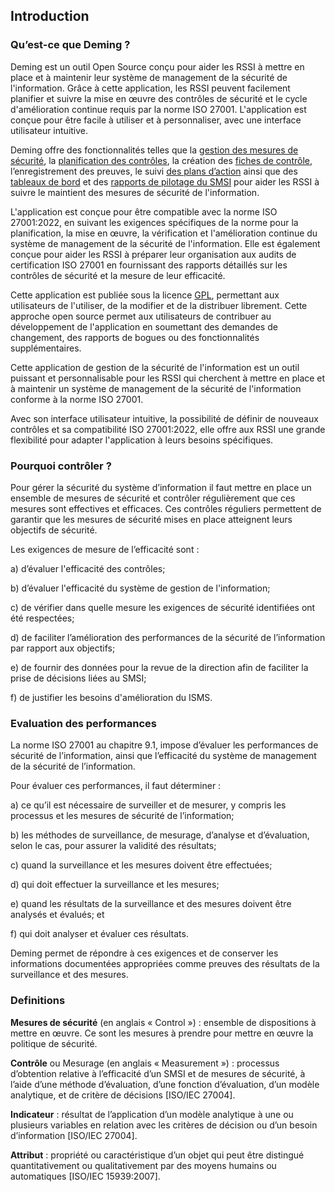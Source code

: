 ## Introduction


### Qu’est-ce que Deming ?

Deming est un outil Open Source conçu pour aider les RSSI à mettre en place et à maintenir leur système de management de la sécurité de l'information. Grâce à cette application, les RSSI peuvent facilement planifier et suivre la mise en œuvre des contrôles de sécurité et le cycle d'amélioration continue requis par la norme ISO 27001. L'application est conçue pour être facile à utiliser et à personnaliser, avec une interface utilisateur intuitive.


Deming offre des fonctionnalités telles que la [gestion des mesures de sécurité](/deming/measures.fr/), 
la [planification des contrôles](/deming/plan.fr/), la création des [fiches de contrôle](/deming/controls.fr/#sheet), l’enregistrement des preuves, 
le suivi [des plans d’action](/deming/actions.fr/) ainsi que des [tableaux de bord](/deming/dashboards.fr/) et 
des [rapports de pilotage du SMSI](/deming/config.fr/#report) pour aider les RSSI à suivre le maintient des mesures de sécurité de l'information.


L'application est conçue pour être compatible avec la norme ISO 27001:2022, en suivant les exigences spécifiques de la norme pour la planification, la mise en œuvre, la vérification et l'amélioration continue du système de management de la sécurité de l'information.
Elle est également conçue pour aider les RSSI à préparer leur organisation aux audits de certification ISO 27001 en fournissant des rapports détaillés sur les contrôles de sécurité et la mesure de leur efficacité.


Cette application est publiée sous la licence [GPL](https://www.gnu.org/licenses/licenses.fr.html), permettant aux utilisateurs de l'utiliser, de la modifier et de la distribuer librement. Cette approche open source permet aux utilisateurs de contribuer au développement de l'application en soumettant des demandes de changement, des rapports de bogues ou des fonctionnalités supplémentaires.


Cette application de gestion de la sécurité de l'information est un outil puissant et personnalisable pour les RSSI qui cherchent à mettre en place et à maintenir un système de management de la sécurité de l'information conforme à la norme ISO 27001. 


Avec son interface utilisateur intuitive, la possibilité de définir de nouveaux contrôles et sa compatibilité ISO 27001:2022, elle offre aux RSSI une grande flexibilité pour adapter l'application à leurs besoins spécifiques.


### Pourquoi contrôler ?

Pour gérer la sécurité du système d’information il faut mettre en place un ensemble de mesures de sécurité et contrôler régulièrement que ces mesures sont effectives et efficaces. Ces contrôles réguliers permettent de garantir que les mesures de sécurité mises en place atteignent leurs objectifs de sécurité.

Les exigences de mesure de l’efficacité sont :

a) d’évaluer l'efficacité des contrôles;

b) d’évaluer l'efficacité du système de gestion de l'information;

c) de vérifier dans quelle mesure les exigences de sécurité identifiées ont été respectées;

d) de faciliter l’amélioration des performances de la sécurité de l’information par rapport aux objectifs;

e) de fournir des données pour la revue de la direction afin de faciliter la prise de décisions liées au SMSI;

f) de justifier les besoins d'amélioration du ISMS.

### Evaluation des performances

La norme ISO 27001 au chapitre 9.1, impose d’évaluer les performances de sécurité de l’information, ainsi que l’efficacité du système de management de la sécurité de l’information.

Pour évaluer ces performances, il faut déterminer :

a) ce qu’il est nécessaire de surveiller et de mesurer, y compris les processus et les mesures de sécurité de l’information;

b) les méthodes de surveillance, de mesurage, d’analyse et d’évaluation, selon le cas, pour assurer la validité des résultats;

c) quand la surveillance et les mesures doivent être effectuées;

d) qui doit effectuer la surveillance et les mesures;

e) quand les résultats de la surveillance et des mesures doivent être analysés et évalués; et

f) qui doit analyser et évaluer ces résultats.

Deming permet de répondre à ces exigences et de conserver les informations documentées appropriées comme preuves des résultats de la surveillance et des mesures.

### Definitions

**Mesures de sécurité** (en anglais « Control ») : ensemble de dispositions à mettre en œuvre. Ce sont les mesures à prendre pour mettre en œuvre la politique de sécurité.

**Contrôle** ou Mesurage (en anglais « Measurement ») : processus d’obtention relative à l’efficacité d’un SMSI et de mesures de sécurité, à l’aide d’une méthode d’évaluation, d’une fonction d’évaluation, d’un modèle analytique, et de critère de décisions [ISO/IEC 27004].

**Indicateur** : résultat de l’application d’un modèle analytique à une ou plusieurs variables en relation avec les critères de décision ou d’un besoin d’information [ISO/IEC 27004].

**Attribut** : propriété ou caractéristique d’un objet qui peut être distingué quantitativement ou qualitativement par des moyens humains ou automatiques [ISO/IEC 15939:2007].
